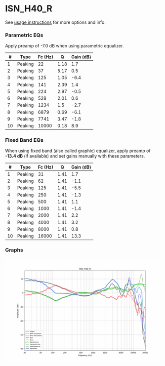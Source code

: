 # ISN_H40_R
See [usage instructions](https://github.com/jaakkopasanen/AutoEq#usage) for more options and info.

### Parametric EQs
Apply preamp of -7.0 dB when using parametric equalizer.

|   # | Type    |   Fc (Hz) |    Q |   Gain (dB) |
|-----|---------|-----------|------|-------------|
|   1 | Peaking |        22 | 1.18 |         1.7 |
|   2 | Peaking |        37 | 5.17 |         0.5 |
|   3 | Peaking |       125 | 1.05 |        -6.4 |
|   4 | Peaking |       141 | 2.39 |         1.4 |
|   5 | Peaking |       224 | 2.97 |        -0.5 |
|   6 | Peaking |       528 | 2.01 |         0.6 |
|   7 | Peaking |      1234 | 1.5  |        -2.7 |
|   8 | Peaking |      6879 | 0.69 |        -6.1 |
|   9 | Peaking |      7741 | 3.47 |        -1.8 |
|  10 | Peaking |     10000 | 0.18 |         8.9 |

### Fixed Band EQs
When using fixed band (also called graphic) equalizer, apply preamp of **-13.4 dB** (if available) and set gains manually with these parameters.

|   # | Type    |   Fc (Hz) |    Q |   Gain (dB) |
|-----|---------|-----------|------|-------------|
|   1 | Peaking |        31 | 1.41 |         1.7 |
|   2 | Peaking |        62 | 1.41 |        -1.1 |
|   3 | Peaking |       125 | 1.41 |        -5.5 |
|   4 | Peaking |       250 | 1.41 |        -1.3 |
|   5 | Peaking |       500 | 1.41 |         1.1 |
|   6 | Peaking |      1000 | 1.41 |        -1.4 |
|   7 | Peaking |      2000 | 1.41 |         2.2 |
|   8 | Peaking |      4000 | 1.41 |         3.2 |
|   9 | Peaking |      8000 | 1.41 |         0.8 |
|  10 | Peaking |     16000 | 1.41 |        13.3 |

### Graphs
![](./ISN_H40_R.png)
